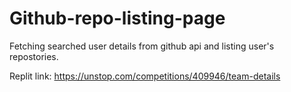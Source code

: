 ﻿# Github-repo-listing-page
Fetching searched user details from github api and listing user's repostories.




Replit link: https://unstop.com/competitions/409946/team-details

